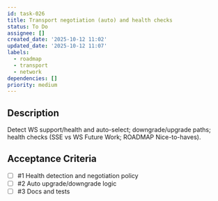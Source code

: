 ```yaml
---
id: task-026
title: Transport negotiation (auto) and health checks
status: To Do
assignee: []
created_date: '2025-10-12 11:02'
updated_date: '2025-10-12 11:07'
labels:
  - roadmap
  - transport
  - network
dependencies: []
priority: medium
---
```


## Description

<!-- SECTION:DESCRIPTION:BEGIN -->
Detect WS support/health and auto-select; downgrade/upgrade paths; health checks (SSE vs WS Future Work; ROADMAP Nice-to-haves).
<!-- SECTION:DESCRIPTION:END -->

## Acceptance Criteria
<!-- AC:BEGIN -->
- [ ] #1 Health detection and negotiation policy
- [ ] #2 Auto upgrade/downgrade logic
- [ ] #3 Docs and tests
<!-- AC:END -->
